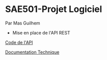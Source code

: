 # SAE501-Projet Logiciel
Par Mas Guilhem
  - Mise en place de l'API REST

[Code de l'API](api.py) 

[Documentation Technique](Doc_Technique_API.md)
